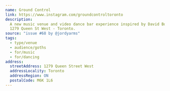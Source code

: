 ```yaml
---
name: Ground Control
link: https://www.instagram.com/groundcontroltoronto
description:
  A new music venue and video dance bar experience inspired by David Bowie.
  1279 Queen St West - Toronto.
source: "issue #68 by @jordyarms"
tags:
  - type/venue
  - audience/goths
  - for/music
  - for/dancing
address:
  streetAddress: 1279 Queen Street West
  addressLocality: Toronto
  addressRegion: ON
  postalCode: M6K 1L6
---
```


<!-- Community added from GitHub issue #68 -->
